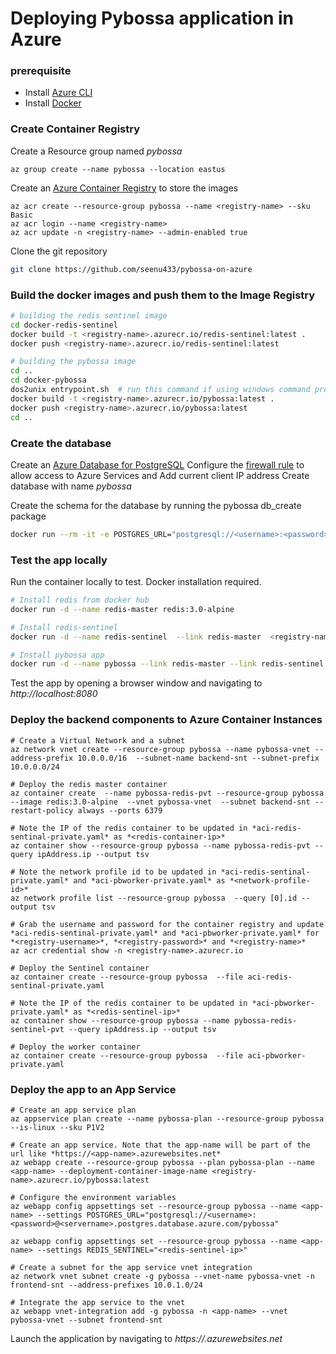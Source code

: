 # Deploying Pybossa application in Azure

### prerequisite
- Install [Azure CLI](https://docs.microsoft.com/en-us/cli/azure/install-azure-cli-windows?tabs=azure-cli)
- Install [Docker](https://docs.docker.com/docker-for-windows/install/)


### Create Container Registry
Create a Resource group named *pybossa*
```azurecli
az group create --name pybossa --location eastus
```

Create an [Azure Container Registry](https://docs.microsoft.com/en-us/azure/container-registry/container-registry-get-started-azure-cli) to store the images
```azurecli
az acr create --resource-group pybossa --name <registry-name> --sku Basic
az acr login --name <registry-name>
az acr update -n <registry-name> --admin-enabled true
```

Clone the git repository
```bash
git clone https://github.com/seenu433/pybossa-on-azure
```

### Build the docker images and push them to the Image Registry

```bash
# building the redis sentinel image
cd docker-redis-sentinel
docker build -t <registry-name>.azurecr.io/redis-sentinel:latest . 
docker push <registry-name>.azurecr.io/redis-sentinel:latest

# building the pybossa image
cd ..
cd docker-pybossa
dos2unix entrypoint.sh  # run this command if using windows command prompt
docker build -t <registry-name>.azurecr.io/pybossa:latest .
docker push <registry-name>.azurecr.io/pybossa:latest
cd ..
```

### Create the database

Create an [Azure Database for PostgreSQL](https://docs.microsoft.com/en-us/azure/postgresql/quickstart-create-server-database-portal)
Configure the [firewall rule](https://docs.microsoft.com/en-us/azure/postgresql/quickstart-create-server-database-portal#configure-a-firewall-rule) to allow access to Azure Services and Add current client IP address
Create database with name *pybossa*

Create the schema for the database by running the pybossa db_create package

```bash
docker run --rm -it -e POSTGRES_URL="postgresql://<username>:<password>@<servername>.postgres.database.azure.com/pybossa" <registry-name>.azurecr.io/pybossa:latest python cli.py db_create
```

### Test the app locally
Run the container locally to test. Docker installation required.
```bash
# Install redis from docker hub
docker run -d --name redis-master redis:3.0-alpine

# Install redis-sentinel
docker run -d --name redis-sentinel  --link redis-master  <registry-name>.azurecr.io/redis-sentinel

# Install pybossa app
docker run -d --name pybossa --link redis-master --link redis-sentinel -e POSTGRES_URL="postgresql://<username>:<password>@<servername>.postgres.database.azure.com/pybossa" -p 8080:8080  <registry-name>.azurecr.io/pybossa:latest
```

Test the app by opening a browser window and navigating to *http://localhost:8080*

### Deploy the backend components to Azure Container Instances

```azurecli
# Create a Virtual Network and a subnet 
az network vnet create --resource-group pybossa --name pybossa-vnet --address-prefix 10.0.0.0/16  --subnet-name backend-snt --subnet-prefix 10.0.0.0/24

# Deploy the redis master container
az container create  --name pybossa-redis-pvt --resource-group pybossa  --image redis:3.0-alpine  --vnet pybossa-vnet  --subnet backend-snt --restart-policy always --ports 6379

# Note the IP of the redis container to be updated in *aci-redis-sentinal-private.yaml* as *<redis-container-ip>*
az container show --resource-group pybossa --name pybossa-redis-pvt --query ipAddress.ip --output tsv

# Note the network profile id to be updated in *aci-redis-sentinal-private.yaml* and *aci-pbworker-private.yaml* as *<network-profile-id>*
az network profile list --resource-group pybossa  --query [0].id --output tsv

# Grab the username and password for the container registry and update *aci-redis-sentinal-private.yaml* and *aci-pbworker-private.yaml* for *<registry-username>*, *<registry-password>* and *<registry-name>*
az acr credential show -n <registry-name>.azurecr.io

# Deploy the Sentinel container
az container create --resource-group pybossa  --file aci-redis-sentinal-private.yaml

# Note the IP of the redis container to be updated in *aci-pbworker-private.yaml* as *<redis-sentinel-ip>*
az container show --resource-group pybossa --name pybossa-redis-sentinel-pvt --query ipAddress.ip --output tsv

# Deploy the worker container
az container create --resource-group pybossa  --file aci-pbworker-private.yaml
```

### Deploy the app to an App Service

```azurecli
# Create an app service plan
az appservice plan create --name pybossa-plan --resource-group pybossa --is-linux --sku P1V2

# Create an app service. Note that the app-name will be part of the url like *https://<app-name>.azurewebsites.net*
az webapp create --resource-group pybossa --plan pybossa-plan --name <app-name> --deployment-container-image-name <registry-name>.azurecr.io/pybossa:latest

# Configure the environment variables
az webapp config appsettings set --resource-group pybossa --name <app-name> --settings POSTGRES_URL="postgresql://<username>:<password>@<servername>.postgres.database.azure.com/pybossa"

az webapp config appsettings set --resource-group pybossa --name <app-name> --settings REDIS_SENTINEL="<redis-sentinel-ip>"

# Create a subnet for the app service vnet integration
az network vnet subnet create -g pybossa --vnet-name pybossa-vnet -n frontend-snt --address-prefixes 10.0.1.0/24

# Integrate the app service to the vnet
az webapp vnet-integration add -g pybossa -n <app-name> --vnet pybossa-vnet --subnet frontend-snt

```

Launch the application by navigating to *https://<app-name>.azurewebsites.net* 


